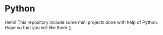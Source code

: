 # Python
Hello! This repository include some mini projects done with help of Python. Hope so that you will like them (;
